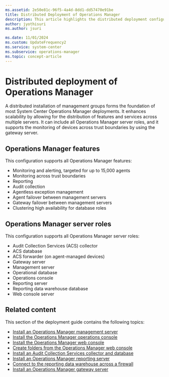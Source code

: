 ```yaml
---
ms.assetid: 2e50e81c-96f5-4a4d-8dd1-dd57470e91be
title: Distributed Deployment of Operations Manager
description: This article highlights the distributed deployment configuration of Operations Manager and references each role to install.
author: jyothisuri
ms.author: jsuri

ms.date: 11/01/2024
ms.custom: UpdateFrequency2
ms.service: system-center
ms.subservice: operations-manager
ms.topic: concept-article
---
```


# Distributed deployment of Operations Manager

A distributed installation of management groups forms the foundation of most System Center Operations Manager deployments. It enhances scalability by allowing for the distribution of features and services across multiple servers. It can include all Operations Manager server roles, and it supports the monitoring of devices across trust boundaries by using the gateway server.

## Operations Manager features

This configuration supports all Operations Manager features:

- Monitoring and alerting, targeted for up to 15,000 agents
- Monitoring across trust boundaries
- Reporting
- Audit collection
- Agentless exception management
- Agent failover between management servers
- Gateway failover between management servers
- Clustering high availability for database roles

## Operations Manager server roles

This configuration supports all Operations Manager server roles:

- Audit Collection Services (ACS) collector
- ACS database
- ACS forwarder (on agent-managed devices)
- Gateway server
- Management server
- Operational database
- Operations console
- Reporting server
- Reporting data warehouse database
- Web console server

## Related content

This section of the deployment guide contains the following topics:

- [Install an Operations Manager management server](deploy-install-mgmt-server.md)
- [Install the Operations Manager operations console](deploy-install-ops-console.md)
- [Install the Operations Manager web console](deploy-install-web-console.md)
- [Create folders from the Operations Manager web console](support-folders-monitoring-view-web-console.md)
- [Install an Audit Collection Services collector and database](deploy-install-acs.md)
- [Install an Operations Manager reporting server](deploy-install-reporting-server.md)
- [Connect to the reporting data warehouse across a firewall](deploy-connect-reportingdw-firewall.md)
- [Install an Operations Manager gateway server](deploy-install-gateway-server.md)

